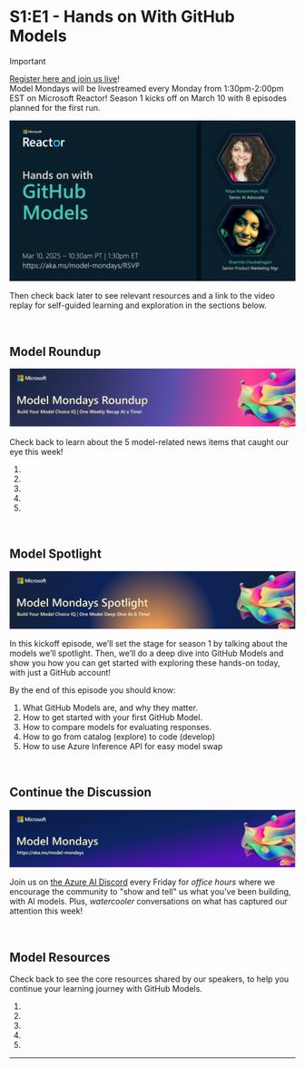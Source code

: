 # S1:E1 - Hands on With GitHub Models


> [!IMPORTANT]  
> [Register here and join us live](https://aka.ms/model-mondays/RSVP)! <br/>
> Model Mondays will be livestreamed every Monday from 1:30pm-2:00pm EST on Microsoft Reactor! Season 1 kicks off on March 10 with 8 episodes planned for the first run. 

![Show](./img/Season01-Ep01.png)

Then check back later to see relevant resources and a link to the video replay for self-guided learning and exploration in the sections below.

<br/>

## Model Roundup

![Roundup](./../img/mm-roundup.png)

Check back to learn about the 5 model-related news items that caught our eye this week!

1. 
1.
1.
1.
1. 

<br/>

## Model Spotlight

![Spotlight](./../img/mm-spotlight.png)

In this kickoff episode, we’ll set the stage for season 1 by talking about the models we’ll spotlight. Then, we’ll do a deep dive into GitHub Models and show you how you can get started with exploring these hands-on today, with just a GitHub account!

By the end of this episode you should know:
1. What GitHub Models are, and why they matter.
1. How to get started with your first GitHub Model.
1. How to compare models for evaluating responses.
1. How to go from catalog (explore) to code (develop)
1. How to use Azure Inference API for easy model swap

<br/>

## Continue the Discussion


![Discord](./../img/model-mondays-banner.png)

Join us on [the Azure AI Discord](https://aka.ms/model-mondays/discord) every Friday for _office hours_ where we encourage the community to "show and tell" us what you've been building, with AI models. Plus, _watercooler_ conversations on what has captured our attention this week!


<br/>

## Model Resources

Check back to see the core resources shared by our speakers, to help you continue your learning journey with GitHub Models.

1.
1.
1.
1.
1.

---